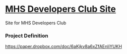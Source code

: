 # [MHS Developers Club Site](https://mhsdev.club)
Site for MHS Developers Club

### Project Definition
https://paper.dropbox.com/doc/6aKjkv8a6xZfAEnIiYUKH